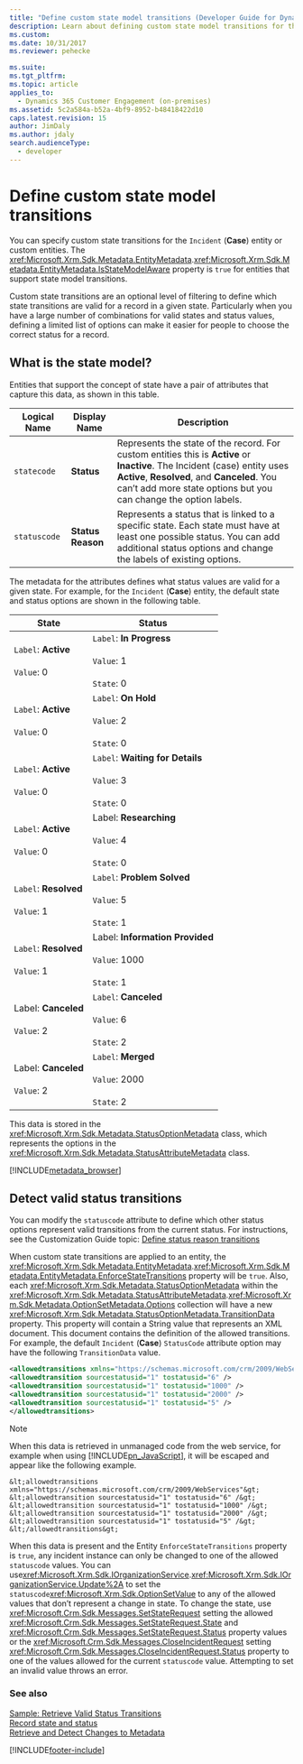 ```yaml
---
title: "Define custom state model transitions (Developer Guide for Dynamics 365 Customer Engagement) | MicrosoftDocs"
description: Learn about defining custom state model transitions for the Incident (Case) entity or custom entities.
ms.custom:
ms.date: 10/31/2017
ms.reviewer: pehecke

ms.suite:
ms.tgt_pltfrm:
ms.topic: article
applies_to:
  - Dynamics 365 Customer Engagement (on-premises)
ms.assetid: 5c2a584a-b52a-4bf9-8952-b48418422d10
caps.latest.revision: 15
author: JimDaly
ms.author: jdaly
search.audienceType:
  - developer
---
```


# Define custom state model transitions

You can specify custom state transitions for the `Incident` (**Case**) entity or custom entities. The <xref:Microsoft.Xrm.Sdk.Metadata.EntityMetadata>.<xref:Microsoft.Xrm.Sdk.Metadata.EntityMetadata.IsStateModelAware> property is `true` for entities that support state model transitions.

Custom state transitions are an optional level of filtering to define which state transitions are valid for a record in a given state. Particularly when you have a large number of combinations for valid states and status values, defining a limited list of options can make it easier for people to choose the correct status for a record.

<a name="BKMK_StateModel"></a>

## What is the state model?

Entities that support the concept of state have a pair of attributes that capture this data, as shown in this table.

| Logical Name | Display Name      | Description                                                                                                                                                                                                                                    |
| ------------ | ----------------- | ---------------------------------------------------------------------------------------------------------------------------------------------------------------------------------------------------------------------------------------------- |
| `statecode`  | **Status**        | Represents the state of the record. For custom entities this is **Active** or **Inactive**. The Incident (case) entity uses **Active**, **Resolved**, and **Canceled**. You can’t add more state options but you can change the option labels. |
| `statuscode` | **Status Reason** | Represents a status that is linked to a specific state. Each state must have at least one possible status. You can add additional status options and change the labels of existing options.                                                    |

The metadata for the attributes defines what status values are valid for a given state. For example, for the `Incident` (**Case**) entity, the default state and status options are shown in the following table.

| State                                        | Status                                                                           |
| -------------------------------------------- | -------------------------------------------------------------------------------- |
| `Label`: **Active**<br /><br /> `Value`: 0   | `Label`: **In Progress**<br /><br /> `Value`: 1<br /><br /> `State`: 0           |
| `Label`: **Active**<br /><br /> `Value`: 0   | `Label`: **On Hold**<br /><br /> `Value`: 2<br /><br /> `State`: 0               |
| `Label`: **Active**<br /><br /> `Value`: 0   | `Label`: **Waiting for Details**<br /><br /> `Value`: 3<br /><br /> `State`: 0   |
| `Label`: **Active**<br /><br /> `Value`: 0   | Label: **Researching**<br /><br /> `Value`: 4<br /><br /> `State`: 0             |
| `Label`: **Resolved**<br /><br /> `Value`: 1 | `Label`: **Problem Solved**<br /><br /> `Value`: 5<br /><br /> `State`: 1        |
| `Label`: **Resolved**<br /><br /> `Value`: 1 | Label: **Information Provided**<br /><br /> `Value`: 1000<br /><br /> `State`: 1 |
| Label: **Canceled**<br /><br /> `Value`: 2   | `Label`: **Canceled**<br /><br /> `Value`: 6<br /><br /> `State`: 2              |
| Label: **Canceled**<br /><br /> `Value`: 2   | `Label`: **Merged**<br /><br /> `Value`: 2000<br /><br /> `State`: 2             |

This data is stored in the <xref:Microsoft.Xrm.Sdk.Metadata.StatusOptionMetadata> class, which represents the options in the <xref:Microsoft.Xrm.Sdk.Metadata.StatusAttributeMetadata> class.

[!INCLUDE[metadata_browser](../includes/metadata-browser.md)]

<a name="BKMK_DetectValidStatusTransitions"></a>

## Detect valid status transitions

You can modify the `statuscode` attribute to define which other status options represent valid transitions from the current status. For instructions, see the Customization Guide topic: [Define status reason transitions](</previous-versions/dynamicscrm-2016/administering-dynamics-365/dn660979(v=crm.8)>)

When custom state transitions are applied to an entity, the <xref:Microsoft.Xrm.Sdk.Metadata.EntityMetadata>.<xref:Microsoft.Xrm.Sdk.Metadata.EntityMetadata.EnforceStateTransitions> property will be `true`. Also, each <xref:Microsoft.Xrm.Sdk.Metadata.StatusOptionMetadata> within the <xref:Microsoft.Xrm.Sdk.Metadata.StatusAttributeMetadata>.<xref:Microsoft.Xrm.Sdk.Metadata.OptionSetMetadata.Options> collection will have a new <xref:Microsoft.Xrm.Sdk.Metadata.StatusOptionMetadata.TransitionData> property. This property will contain a String value that represents an XML document. This document contains the definition of the allowed transitions. For example, the default `Incident` (**Case**) `StatusCode` attribute option may have the following `TransitionData` value.

```xml
<allowedtransitions xmlns="https://schemas.microsoft.com/crm/2009/WebServices">
<allowedtransition sourcestatusid="1" tostatusid="6" />
<allowedtransition sourcestatusid="1" tostatusid="1000" />
<allowedtransition sourcestatusid="1" tostatusid="2000" />
<allowedtransition sourcestatusid="1" tostatusid="5" />
</allowedtransitions>
```

> [!NOTE]
> When this data is retrieved in unmanaged code from the web service, for example when using [!INCLUDE[pn_JavaScript](../includes/pn-javascript.md)], it will be escaped and appear like the following example.

```
&lt;allowedtransitions xmlns="https://schemas.microsoft.com/crm/2009/WebServices"&gt;
&lt;allowedtransition sourcestatusid="1" tostatusid="6" /&gt;
&lt;allowedtransition sourcestatusid="1" tostatusid="1000" /&gt;
&lt;allowedtransition sourcestatusid="1" tostatusid="2000" /&gt;
&lt;allowedtransition sourcestatusid="1" tostatusid="5" /&gt;
&lt;/allowedtransitions&gt;
```

When this data is present and the Entity `EnforceStateTransitions` property is `true`, any incident instance can only be changed to one of the allowed `statuscode` values. You can use<xref:Microsoft.Xrm.Sdk.IOrganizationService>.<xref:Microsoft.Xrm.Sdk.IOrganizationService.Update%2A> to set the `statuscode`<xref:Microsoft.Xrm.Sdk.OptionSetValue> to any of the allowed values that don’t represent a change in state. To change the state, use <xref:Microsoft.Crm.Sdk.Messages.SetStateRequest> setting the allowed <xref:Microsoft.Crm.Sdk.Messages.SetStateRequest.State> and <xref:Microsoft.Crm.Sdk.Messages.SetStateRequest.Status> property values or the <xref:Microsoft.Crm.Sdk.Messages.CloseIncidentRequest> setting <xref:Microsoft.Crm.Sdk.Messages.CloseIncidentRequest.Status> property to one of the values allowed for the current `statuscode` value. Attempting to set an invalid value throws an error.

### See also

[Sample: Retrieve Valid Status Transitions](https://github.com/microsoft/PowerApps-Samples/tree/master/dataverse/orgsvc/C%23/RetrieveValidTransitions)  
 [Record state and status](introduction-entities.md#bkmk_RecordStateandStatus)  
 [Retrieve and Detect Changes to Metadata](retrieve-detect-changes-metadata.md)

 <!--[Define status reason transitions](/previous-versions/dynamicscrm-2016/administering-dynamics-365/dn660979(v=crm.8))-->

[!INCLUDE[footer-include](../../../includes/footer-banner.md)]
